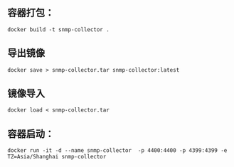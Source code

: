 ## 容器打包：
```shell
docker build -t snmp-collector .
```

## 导出镜像
```shell
docker save > snmp-collector.tar snmp-collector:latest
```

## 镜像导入

```shell
docker load < snmp-collector.tar
```
## 容器启动：

```shell
docker run -it -d --name snmp-collector  -p 4400:4400 -p 4399:4399 -e TZ=Asia/Shanghai snmp-collector
```